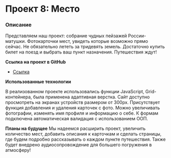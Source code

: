 # Проект 8: Место

### Описание

Представляем наш проект: собрание чудных пейзажей России-матушки. Фотокарточки мест, увидеть которые возможно прямо сейчас. Не обязательно лететь за тридевять земель. Достаточно купить билет на поезд и выбрать ваш пункт назначения. Путешествия ждут!

**Ссылка на проект в GitHub**

* [Ссылка](https://yuliya-web.github.io/mesto/index.html)

**Использованные технологии**

В реализованном проекте использовались функции JavaScript, Grid-контейнера, была применена адаптивная верстка. Сайт доступно просмотреть на экранах устройств размером от 300px. 
Присутствует функция добавления и удаления карточек с фото. Можно увеличивать фотографии, изменять имя профиля и информацию о себе. К формам подключена автоматическая валидация с использованием ООП.


**Планы на будущее**
Мы надеемся расширить проект, увеличить количество мест, добавить описания к карточкам и сделать страницы, где будем подробно рассказывать о каждом пункте путешествия. Также будет внедрено аудиосопровождение для большего погружения в атмосферу!



